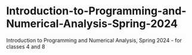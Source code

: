 # Introduction-to-Programming-and-Numerical-Analysis-Spring-2024
Introduction to Programming and Numerical Analysis, Spring 2024 - for classes 4 and 8
